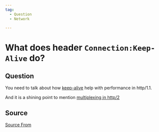 ```yaml
---
tag:
  - Question
  - Network

---
```

  
# What does header `Connection:Keep-Alive` do?

## Question
You need to talk about how [keep-alive](https://developer.mozilla.org/en-US/docs/Web/HTTP/Headers/Keep-Alive) help with performance in http/1.1.

And it is a shining point to mention [multiplexing in http/2](https://cascadingmedia.com/insites/2015/03/http-2.html)




##  Source
[Source From](https://bigfrontend.dev/question/What-does-header-Connection-Keep-Alive-do)

  